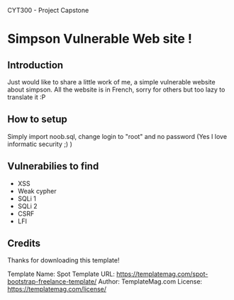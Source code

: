 CYT300 - Project Capstone
# Simpson Vulnerable Web site !

## Introduction

Just would like to share a little work of me, a simple vulnerable website about simpson.
All the website is in French, sorry for others but too lazy to translate it :P

## How to setup

Simply import noob.sql, change login to "root" and no password (Yes I love informatic security ;) )


## Vulnerabilies to find

* XSS
* Weak cypher
* SQLi 1
* SQLi 2
* CSRF
* LFI


## Credits
Thanks for downloading this template!

Template Name: Spot
Template URL: https://templatemag.com/spot-bootstrap-freelance-template/
Author: TemplateMag.com
License: https://templatemag.com/license/
